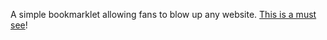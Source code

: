 A simple bookmarklet allowing fans to blow up any website. <a href='http://kickouttheepic.com'>This is a must see</a>!